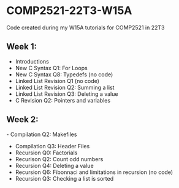 # COMP2521-22T3-W15A
Code created during my W15A tutorials for COMP2521 in 22T3

## Week 1:
- Introductions
- New C Syntax Q1: For Loops
- New C Syntax Q8: Typedefs (no code)
- Linked List Revision Q1 (no code)
- Linked List Revision Q2: Summing a list
- Linked List Revision Q3: Deleting a value
- C Revision Q2: Pointers and variables

## Week 2:
- Compilation Q2: Makefiles
- Compilation Q3: Header Files
- Recursion Q0: Factorials
- Recurison Q2: Count odd numbers
- Recursion Q4: Deleting a value
- Recursion Q6: Fibonnaci and limitations in recursion (no code)
- Recursion Q3: Checking a list is sorted

